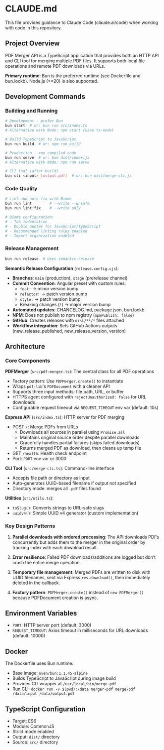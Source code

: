 # CLAUDE.md

This file provides guidance to Claude Code (claude.ai/code) when working with code in this repository.

## Project Overview

PDF Merger API is a TypeScript application that provides both an HTTP API and CLI tool for merging multiple PDF files. It supports both local file operations and remote PDF downloads via URLs.

**Primary runtime**: Bun is the preferred runtime (see Dockerfile and bun.lockb). Node.js (>=20) is also supported.

## Development Commands

### Building and Running
```bash
# Development - prefer Bun
bun start  # or: bun run src/index.ts
# Alternative with Node: npm start (uses ts-node)

# Build TypeScript to JavaScript
bun run build  # or: npm run build

# Production - run compiled code
bun run serve  # or: bun dist/index.js
# Alternative with Node: npm run serve

# CLI tool (after build)
bun cli <input> [output.pdf]  # or: bun dist/merge-cli.js
```

### Code Quality
```bash
# Lint and auto-fix with Biome
bun run lint        # --write --unsafe
bun run lint:fix    # --write only

# Biome configuration:
# - Tab indentation
# - Double quotes for JavaScript/TypeScript
# - Recommended linting rules enabled
# - Import organization enabled
```

### Release Management
```bash
bun run release  # Uses semantic-release
```

**Semantic Release Configuration** (`release.config.cjs`):
- **Branches**: `main` (production), `stage` (prerelease channel)
- **Commit Convention**: Angular preset with custom rules:
  - `feat:` → minor version bump
  - `refactor:` → patch version bump
  - `style:` → patch version bump
  - Breaking changes (`!`) → major version bump
- **Automated updates**: CHANGELOG.md, package.json, bun.lockb
- **NPM**: Does not publish to npm registry (`npmPublish: false`)
- **GitHub**: Creates releases with `dist/**/*` files attached
- **Workflow integration**: Sets GitHub Actions outputs (new_release_published, new_release_version, version)

## Architecture

### Core Components

**PDFMerger** (`src/pdf-merger.ts`): The central class for all PDF operations
- Factory pattern: Use `PDFMerger.create()` to instantiate
- Wraps `pdf-lib`'s `PDFDocument` with a cleaner API
- Supports three input methods: file path, URL, or buffer
- HTTPS agent configured with `rejectUnauthorized: false` for URL downloads
- Configurable request timeout via `REQUEST_TIMEOUT` env var (default: 10s)

**Express API** (`src/index.ts`): HTTP server for PDF merging
- POST `/`: Merge PDFs from URLs
  - Downloads all sources in parallel using `Promise.all`
  - Maintains original source order despite parallel downloads
  - Gracefully handles partial failures (skips failed downloads)
  - Returns merged PDF as download, then cleans up temp file
- GET `/health`: Health check endpoint
- Port: `PORT` env var or 3000

**CLI Tool** (`src/merge-cli.ts`): Command-line interface
- Accepts file path or directory as input
- Auto-generates UUID-based filename if output not specified
- Directory mode: merges all `.pdf` files found

**Utilities** (`src/utils.ts`):
- `toSlug()`: Converts strings to URL-safe slugs
- `uuidv4()`: Simple UUID v4 generator (custom implementation)

### Key Design Patterns

1. **Parallel downloads with ordered processing**: The API downloads PDFs concurrently but adds them to the merger in the original order by tracking index with each download result.

2. **Error resilience**: Failed PDF downloads/additions are logged but don't crash the entire merge operation.

3. **Temporary file management**: Merged PDFs are written to disk with UUID filenames, sent via Express `res.download()`, then immediately deleted in the callback.

4. **Factory pattern**: `PDFMerger.create()` instead of `new PDFMerger()` because PDFDocument creation is async.

## Environment Variables

- `PORT`: HTTP server port (default: 3000)
- `REQUEST_TIMEOUT`: Axios timeout in milliseconds for URL downloads (default: 10000)

## Docker

The Dockerfile uses Bun runtime:
- Base image: `oven/bun:1.1.45-alpine`
- Builds TypeScript to JavaScript during image build
- Provides CLI wrapper at `/usr/local/bin/merge-pdf`
- Run CLI: `docker run -v $(pwd):/data merger-pdf merge-pdf /data/input /data/output.pdf`

## TypeScript Configuration

- Target: ES6
- Module: CommonJS
- Strict mode enabled
- Output: `dist/` directory
- Source: `src/` directory
